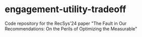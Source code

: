 # engagement-utility-tradeoff
Code repository for the RecSys'24 paper "The Fault in Our Recommendations: On the Perils of Optimizing the Measurable"
